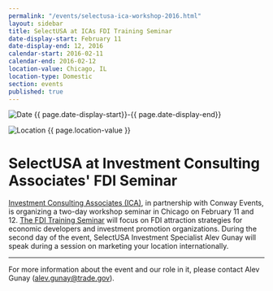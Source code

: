 ```yaml
---
permalink: "/events/selectusa-ica-workshop-2016.html"
layout: sidebar
title: SelectUSA at ICAs FDI Training Seminar
date-display-start: February 11
date-display-end: 12, 2016
calendar-start: 2016-02-11
calendar-end: 2016-02-12
location-value: Chicago, IL
location-type: Domestic
section: events
published: true
---
```


![Date](https://google.github.io/material-design-icons/action/svg/design/ic_event_24px.svg "Date") {{ page.date-display-start}}-{{ page.date-display-end}}

![Location](http://google.github.io/material-design-icons/social/svg/design/ic_location_city_24px.svg "Location") {{ page.location-value }}

# SelectUSA at Investment Consulting Associates' FDI Seminar

[Investment Consulting Associates (ICA)](http://www.ic-associates.com/), in partnership with Conway Events, is organizing a two-day workshop seminar in Chicago on February 11 and 12. [The FDI Training Seminar](http://www.ic-associates.com/images/stories/Chicago%20Programme%20091215.pdf) will focus on FDI attraction strategies for economic developers and investment promotion organizations. During the second day of the event, SelectUSA Investment Specialist Alev Gunay will speak during a session on marketing your location internationally.

---

For more information about the event and our role in it, please contact Alev Gunay ([alev.gunay@trade.gov](mailto:alev.gunay@trade.gov?Subject=ICA%20FDI%20Training%20Seminar%20Info)).
